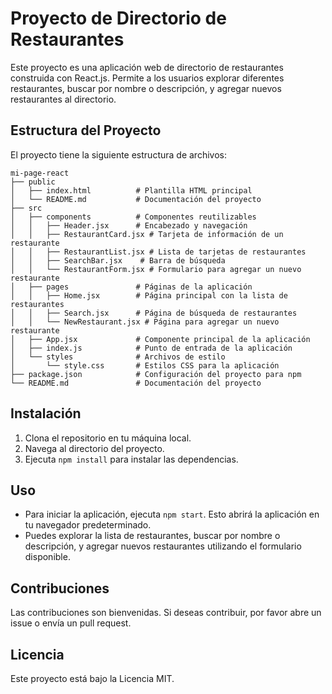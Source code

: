 # Proyecto de Directorio de Restaurantes

Este proyecto es una aplicación web de directorio de restaurantes construida con React.js. Permite a los usuarios explorar diferentes restaurantes, buscar por nombre o descripción, y agregar nuevos restaurantes al directorio.

## Estructura del Proyecto

El proyecto tiene la siguiente estructura de archivos:

```
mi-page-react
├── public
│   ├── index.html          # Plantilla HTML principal
│   └── README.md           # Documentación del proyecto
├── src
│   ├── components          # Componentes reutilizables
│   │   ├── Header.jsx      # Encabezado y navegación
│   │   ├── RestaurantCard.jsx # Tarjeta de información de un restaurante
│   │   ├── RestaurantList.jsx # Lista de tarjetas de restaurantes
│   │   ├── SearchBar.jsx    # Barra de búsqueda
│   │   └── RestaurantForm.jsx # Formulario para agregar un nuevo restaurante
│   ├── pages               # Páginas de la aplicación
│   │   ├── Home.jsx        # Página principal con la lista de restaurantes
│   │   ├── Search.jsx      # Página de búsqueda de restaurantes
│   │   └── NewRestaurant.jsx # Página para agregar un nuevo restaurante
│   ├── App.jsx             # Componente principal de la aplicación
│   ├── index.js            # Punto de entrada de la aplicación
│   └── styles              # Archivos de estilo
│       └── style.css       # Estilos CSS para la aplicación
├── package.json            # Configuración del proyecto para npm
└── README.md               # Documentación del proyecto
```

## Instalación

1. Clona el repositorio en tu máquina local.
2. Navega al directorio del proyecto.
3. Ejecuta `npm install` para instalar las dependencias.

## Uso

- Para iniciar la aplicación, ejecuta `npm start`. Esto abrirá la aplicación en tu navegador predeterminado.
- Puedes explorar la lista de restaurantes, buscar por nombre o descripción, y agregar nuevos restaurantes utilizando el formulario disponible.

## Contribuciones

Las contribuciones son bienvenidas. Si deseas contribuir, por favor abre un issue o envía un pull request.

## Licencia

Este proyecto está bajo la Licencia MIT.